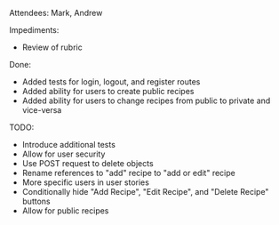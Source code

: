 Attendees: Mark, Andrew

Impediments:
* Review of rubric

Done:
* Added tests for login, logout, and register routes
* Added ability for users to create public recipes
* Added ability for users to change recipes from public to private and vice-versa

TODO:
* Introduce additional tests
* Allow for user security
* Use POST request to delete objects
* Rename references to "add" recipe to "add or edit" recipe
* More specific users in user stories
* Conditionally hide "Add Recipe", "Edit Recipe", and "Delete Recipe" buttons
* Allow for public recipes